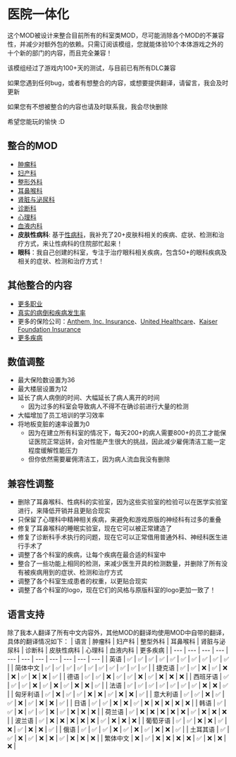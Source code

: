 # 医院一体化

这个MOD被设计来整合目前所有的科室类MOD，尽可能消除各个MOD的不兼容性，并减少对额外包的依赖。只需订阅该模组，您就能体验10个本体游戏之外的十个新的部门的内容，而且完全兼容！

该模组经过了游戏内100+天的测试，与目前已有所有DLC兼容

如果您遇到任何bug，或者有想整合的内容，或想要提供翻译，请留言，我会及时更新

如果您有不想被整合的内容也请及时联系我，我会尽快删除

希望您能玩的愉快 :D

## 整合的MOD
* [肿瘤科](https://steamcommunity.com/sharedfiles/filedetails/?id=1938136264&searchtext=Diagnose)
* [妇产科](https://steamcommunity.com/sharedfiles/filedetails/?id=1920731522)
* [整形外科](https://steamcommunity.com/sharedfiles/filedetails/?id=2137302545)
* [耳鼻喉科](https://steamcommunity.com/sharedfiles/filedetails/?id=1998013270)
* [肾脏与泌尿科](https://steamcommunity.com/sharedfiles/filedetails/?id=2137734594)
* [诊断科](https://steamcommunity.com/sharedfiles/filedetails/?id=3158427011)
* [心理科](https://steamcommunity.com/sharedfiles/filedetails/?id=3024817031)
* [血液内科](https://steamcommunity.com/sharedfiles/filedetails/?id=3163091222)
* **皮肤性病科**: 基于[性病科](https://steamcommunity.com/sharedfiles/filedetails/?id=1872963449)，我补充了20+皮肤科相关的疾病、症状、检测和治疗方式，来让性病科的住院部忙起来！
* **眼科**：我自己创建的科室，专注于治疗眼科相关疾病，包含50+的眼科疾病及相关的症状、检测和治疗方式！

## 其他整合的内容
* [更多职业](https://steamcommunity.com/sharedfiles/filedetails/?id=1804176680)
* [真实的病倒和疾病发生率](https://steamcommunity.com/sharedfiles/filedetails/?id=2704509476)
* 更多的保险公司：[Anthem, Inc. Insurance](https://steamcommunity.com/sharedfiles/filedetails/?id=2311624989)、[United Healthcare](https://steamcommunity.com/sharedfiles/filedetails/?id=2312636767)、[Kaiser Foundation Insurance](https://steamcommunity.com/sharedfiles/filedetails/?id=2311625277)
* [更多疾病](https://steamcommunity.com/sharedfiles/filedetails/?id=2015448513)

## 数值调整
* 最大保险数设置为36
* 最大楼层设置为12
* 延长了病人病倒的时间、大幅延长了病人离开的时间
  * 因为过多的科室会导致病人不得不在确诊前进行大量的检测
* 大幅增加了员工培训的学习效率
* 将地板变脏的速率设置为0
  * 因为在建立所有科室的情况下，每天200+的病人需要800+的员工才能保证医院正常运转，会对性能产生很大的挑战，因此减少雇佣清洁工能一定程度缓解性能压力
  * 但你依然需要雇佣清洁工，因为病人流血我没有删除

## 兼容性调整
* 删除了耳鼻喉科、性病科的实验室，因为这些实验室的检验可以在医学实验室进行，来降低开销并且更贴合现实
* 只保留了心理科中精神相关疾病，来避免和游戏原版的神经科有过多的重叠
* 修复了耳鼻喉科的睡眠实验室，现在它可以被正常建造了
* 修复了诊断科手术执行的问题，现在它可以正常借用普通外科、神经科医生进行手术了
* 调整了各个科室的疾病，让每个疾病在最合适的科室中
* 整合了一些功能上相同的检测，来减少医生开具的检测数量，并删除了所有没有被疾病用到的症状、检测和治疗方式
* 调整了各个科室生成患者的权重，以更贴合现实
* 调整了各个科室的logo，现在它们的风格与原版科室的logo更加一致了！

## 语言支持
除了我本人翻译了所有中文内容外，其他MOD的翻译均使用MOD中自带的翻译，具体的翻译情况如下：
| 语言 | 肿瘤科 | 妇产科 | 整型外科 | 耳鼻喉科 | 肾脏与泌尿科 | 诊断科 | 皮肤性病科 | 心理科 | 血液内科 | 更多疾病 |
| --- | --- | --- | --- | --- | --- | --- | --- | --- | --- | --- | 
| 英语 | ✅ | ✅ | ✅ | ✅ | ✅ | ✅ | ✅ | ✅ | ✅ | ✅ |
| 简体中文 | ✅ | ✅ | ✅ | ✅ | ✅ | ✅ | ✅ | ✅ | ✅ | ✅ |
| 捷克语 | ✅ | ✅ | ❌ | ✅ | ❌ | ❌ | ✅ | ❌ | ❌ | ✅ |
| 德语 | ✅ | ✅ | ❌ | ✅ | ✅ | ❌ | ✅ | ❌ | ❌ | ❌ | 
| 西班牙语 | ✅ | ✅ | ✅ | ❌ | ✅ | ❌ | ✅ | ❌ | ❌ | ✅ | 
| 法语 | ✅ | ✅ | ✅ | ✅ | ✅ | ✅ | ✅ | ❌ | ❌ | ✅ | 
| 匈牙利语 | ✅ | ❌ | ✅ | ✅ | ❌ | ❌ | ✅ | ❌ | ❌ | ✅ | 
| 意大利语 | ✅ | ✅ | ❌ | ✅ | ✅ | ❌ | ✅ | ❌ | ❌ | ✅ | 
| 日语 | ✅ | ✅ | ❌ | ❌ | ✅ | ❌ | ❌ | ❌ | ❌ | ❌ | 
| 韩语 | ✅ | ✅ | ❌ | ✅ | ✅ | ❌ | ✅ | ❌ | ❌ | ❌ | 
| 荷兰语 | ✅ | ❌ | ❌ | ❌ | ❌ | ❌ | ✅ | ❌ | ❌ | ❌ | 
| 波兰语 | ✅ | ❌ | ❌ | ❌ | ❌ | ❌ | ✅ | ❌ | ❌ | ❌ | 
| 葡萄牙语 | ✅ | ✅ | ❌ | ❌ | ✅ | ❌ | ✅ | ❌ | ❌ | ✅ | 
| 俄语 | ✅ | ✅ | ✅ | ❌ | ✅ | ❌ | ✅ | ❌ | ❌ | ✅ | 
| 土耳其语 | ✅ | ✅ | ❌ | ✅ | ❌ | ❌ | ✅ | ❌ | ❌ | ❌ | 
| 繁体中文 | ❌ | ✅ | ❌ | ❌ | ❌ | ❌ | ✅ | ❌ | ❌ | ❌ | 